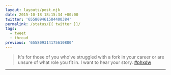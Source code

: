 ```yaml
---
layout: layouts/post.njk
date: 2015-10-18 18:15:34 +00:00
twitter: '655809461584400384'
permalink: /status/{{ twitter }}/
tags: 
  - tweet
  - thread
previous: '655809314175610880'
---
```


> It's for those of you who've struggled with a fork in your career or are unsure of what role you fit in. I want to hear your story. [#phxdw](https://twitter.com/hashtag/phxdw)

---
